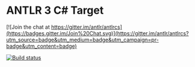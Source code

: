 # ANTLR 3 C# Target

[![Join the chat at https://gitter.im/antlr/antlrcs](https://badges.gitter.im/Join%20Chat.svg)](https://gitter.im/antlr/antlrcs?utm_source=badge&utm_medium=badge&utm_campaign=pr-badge&utm_content=badge)

[![Build status](https://ci.appveyor.com/api/projects/status/x21gyx4ikxsa9n3t/branch/master?svg=true)](https://ci.appveyor.com/project/sharwell/antlrcs/branch/master)
